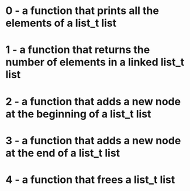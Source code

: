 # 0 - a function that prints all the elements of a list_t list
# 1 - a function that returns the number of elements in a linked list_t list
# 2 - a function that adds a new node at the beginning of a list_t list
# 3 - a function that adds a new node at the end of a list_t list
# 4 - a function that frees a list_t list
 
